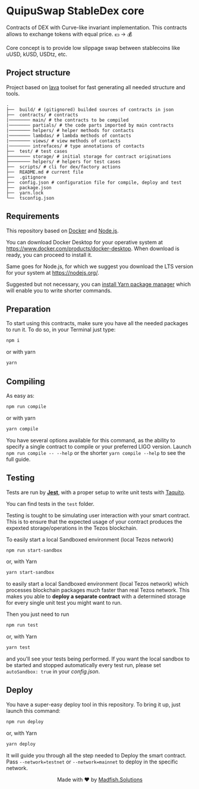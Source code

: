 # QuipuSwap StableDex core

Contracts of DEX with Curve-like invariant implementation. This contracts allows to exchange tokens with equal price.  💵 -> 💰

Core concept is to provide low slippage swap between stablecoins like uUSD, kUSD, USDtz, etc.

## Project structure
Project based on [lava](https://github.com/uconomy/lava) toolset for fast generating all needed structure and tools.

```
.
├──  build/ # (gitignored) builded sources of contracts in json
├──  contracts/ # contracts
|──────── main/ # the contracts to be compiled
|──────── partials/ # the code parts imported by main contracts
|──────── helpers/ # helper methods for contacts
|──────── lambdas/ # lambda methods of contacts
|──────── views/ # view methods of contacts
|──────── intrefaces/ # type annotations of contacts
├──  test/ # test cases
├──────── storage/ # initial storage for contract originations
├──────── helpers/ # helpers for test cases
├──  scripts/ # cli for dex/factory actions
├──  README.md # current file
├──  .gitignore
├──  config.json # configuration file for compile, deploy and test
├──  package.json
├──  yarn.lock
└──  tsconfig.json

```

## Requirements

This repository based on [Docker](https://www.docker.com) and [Node.js](https://nodejs.org/).

You can download Docker Desktop for your operative system at <https://www.docker.com/products/docker-desktop>. When download is ready, you can proceed to install it.

Same goes for Node.js, for which we suggest you download the LTS version for your system at <https://nodejs.org/>.

Suggested but not necessary, you can [install Yarn package manager](https://yarnpkg.com/getting-started/install) which will enable you to write shorter commands.

## Preparation

To start using this contracts, make sure you have all the needed packages to run it. To do so, in your Terminal just type:

```bash
npm i
```

or with yarn

```bash
yarn
```

## Compiling

As easy as:

```bash
npm run compile
```

or with yarn

```bash
yarn compile
```

You have several options available for this command, as the ability to specify a single contract to compile or your preferred LIGO version. Launch `npm run compile -- --help` or the shorter `yarn compile --help` to see the full guide.

## Testing

Tests are run by [**Jest**](https://jestjs.io), with a proper setup to write unit tests with [Taquito](https://tezostaquito.io).

You can find tests in the `test` folder.

Testing is tought to be simulating user interaction with your smart contract. This is to ensure that the expected usage of your contract produces the expexted storage/operations in the Tezos blockchain.

To easily start a local Sandboxed environment (local Tezos network)

```bash
npm run start-sandbox
```

or, with Yarn

```bash
yarn start-sandbox
```

to easily start a local Sandboxed environment (local Tezos network) which processes blockchain packages much faster than real Tezos network. This makes you able to **deploy a separate contract** with a determined storage for every single unit test you might want to run.

Then you just need to run

```bash
npm run test
```

or, with Yarn

```bash
yarn test
```

and you'll see your tests being performed. If you want the local sandbox to be started and stopped automatically every test run, please set `autoSandbox: true` in your *config.json*.

## Deploy

You have a super-easy deploy tool in this repository. To bring it up, just launch this command:

```bash
npm run deploy
```

or, with Yarn

```bash
yarn deploy
```

It will guide you through all the step needed to Deploy the smart contract.
Pass `--network=testnet` or `--network=mainnet` to deploy in the specific network.

<p align="center"> Made with ❤️ by <a href=https://www.madfish.solutions>Madfish.Solutions</a>
